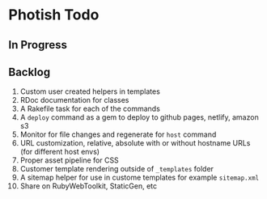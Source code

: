 # Photish Todo

## In Progress

## Backlog

1. Custom user created helpers in templates
1. RDoc documentation for classes
1. A Rakefile task for each of the commands
1. A `deploy` command as a gem to deploy to github pages, netlify, amazon s3
1. Monitor for file changes and regenerate for `host` command
1. URL customization, relative, absolute with or without hostname URLs (for
   different host envs)
1. Proper asset pipeline for CSS
1. Customer template rendering outside of `_templates` folder
1. A sitemap helper for use in custome templates for example `sitemap.xml`
1. Share on RubyWebToolkit, StaticGen, etc
